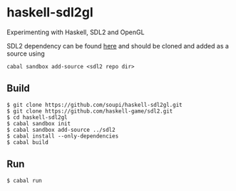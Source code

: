 haskell-sdl2gl
==============

Experimenting with Haskell, SDL2 and OpenGL 

SDL2 dependency can be found [here](https://github.com/haskell-game/sdl2) and should be cloned and added as a source using
```
cabal sandbox add-source <sdl2 repo dir>
```

Build
-----

```
$ git clone https://github.com/soupi/haskell-sdl2gl.git
$ git clone https://github.com/haskell-game/sdl2.git
$ cd haskell-sdl2gl
$ cabal sandbox init
$ cabal sandbox add-source ../sdl2
$ cabal install --only-dependencies
$ cabal build
```

Run
---

```
$ cabal run
```
